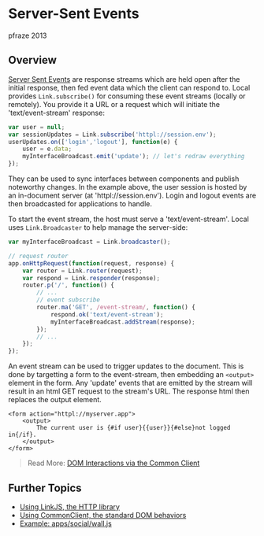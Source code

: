 Server-Sent Events
==================

pfraze 2013


## Overview

<a target="_top" href="https://developer.mozilla.org/en-US/docs/Server-sent_events/Using_server-sent_events">Server Sent Events</a> are response streams which are held open after the initial response, then fed event data which the client can respond to. Local provides `Link.subscribe()` for consuming these event streams (locally or remotely). You provide it a URL or a request which will initiate the 'text/event-stream' response:

```javascript
var user = null;
var sessionUpdates = Link.subscribe('httpl://session.env');
userUpdates.on(['login','logout'], function(e) {
	user = e.data;
	myInterfaceBroadcast.emit('update'); // let's redraw everything
});
```

They can be used to sync interfaces between components and publish noteworthy changes. In the example above, the user session is hosted by an in-document server (at 'httpl://session.env'). Login and logout events are then broadcasted for applications to handle.

To start the event stream, the host must serve a 'text/event-stream'. Local uses `Link.Broadcaster` to help manage the server-side:

```javascript
var myInterfaceBroadcast = Link.broadcaster();

// request router
app.onHttpRequest(function(request, response) {
	var router = Link.router(request);
	var respond = Link.responder(response);
	router.p('/', function() {
		// ...
		// event subscribe
		router.ma('GET', /event-stream/, function() {
			respond.ok('text/event-stream');
			myInterfaceBroadcast.addStream(response);
		});
		// ...
	});
});
```

An event stream can be used to trigger updates to the document. This is done by targetting a form to the event-stream, then embedding an `<output>` element in the form. Any 'update' events that are emitted by the stream will result in an html GET request to the stream's URL. The response html then replaces the output element.

```markup
<form action="httpl://myserver.app">
	<output>
		The current user is {#if user}{{user}}{#else}not logged in{/if}.
	</output>
</form>
```

 > Read More: [DOM Interactions via the Common Client](dom_behaviors.md)


## Further Topics

 - [Using LinkJS, the HTTP library](../lib/linkjs.md)
 - [Using CommonClient, the standard DOM behaviors](../lib/commonclient.md)
 - [Example: apps/social/wall.js](../examples/wall.md)